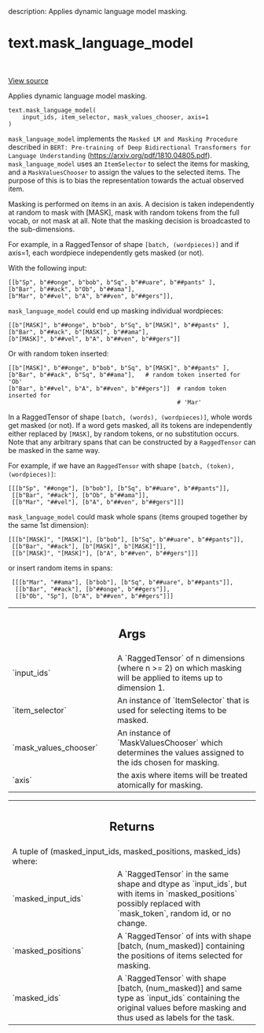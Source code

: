description: Applies dynamic language model masking.

<div itemscope itemtype="http://developers.google.com/ReferenceObject">
<meta itemprop="name" content="text.mask_language_model" />
<meta itemprop="path" content="Stable" />
</div>

# text.mask_language_model

<!-- Insert buttons and diff -->

<table class="tfo-notebook-buttons tfo-api nocontent" align="left">

</table>

<a target="_blank" class="external" href="https://github.com/tensorflow/text/tree/master/tensorflow_text/python/ops/masking_ops.py">View
source</a>

Applies dynamic language model masking.

<pre class="devsite-click-to-copy prettyprint lang-py tfo-signature-link">
<code>text.mask_language_model(
    input_ids, item_selector, mask_values_chooser, axis=1
)
</code></pre>



<!-- Placeholder for "Used in" -->

`mask_language_model` implements the `Masked LM and Masking Procedure`
described in `BERT: Pre-training of Deep Bidirectional Transformers for
Language Understanding`  (https://arxiv.org/pdf/1810.04805.pdf).
`mask_language_model` uses an `ItemSelector` to select the items for masking,
and a `MaskValuesChooser` to assign the values to the selected items.
The purpose of this is to bias the representation towards the actual
observed item.

Masking is performed on items in an axis. A decision is taken independently at
random to mask with [MASK], mask with random tokens from the full vocab, or
not mask at all. Note that the masking decision is broadcasted to the
sub-dimensions.

For example, in a RaggedTensor of shape `[batch, (wordpieces)]` and if axis=1,
each wordpiece independently gets masked (or not).

With the following input:

```
[[b"Sp", b"##onge", b"bob", b"Sq", b"##uare", b"##pants" ],
[b"Bar", b"##ack", b"Ob", b"##ama"],
[b"Mar", b"##vel", b"A", b"##ven", b"##gers"]],
```

`mask_language_model` could end up masking individual wordpieces:

```
[[b"[MASK]", b"##onge", b"bob", b"Sq", b"[MASK]", b"##pants" ],
[b"Bar", b"##ack", b"[MASK]", b"##ama"],
[b"[MASK]", b"##vel", b"A", b"##ven", b"##gers"]]
```

Or with random token inserted:

```
[[b"[MASK]", b"##onge", b"bob", b"Sq", b"[MASK]", b"##pants" ],
[b"Bar", b"##ack", b"Sq", b"##ama"],   # random token inserted for 'Ob'
[b"Bar", b"##vel", b"A", b"##ven", b"##gers"]]  # random token inserted for
                                                # 'Mar'
```

In a RaggedTensor of shape `[batch, (words), (wordpieces)]`, whole words get
masked (or not). If a word gets masked, all its tokens are independently
either replaced by `[MASK]`, by random tokens, or no substitution occurs.
Note that any arbitrary spans that can be constructed by a `RaggedTensor` can
be masked in the same way.

For example, if we have an `RaggedTensor` with shape
`[batch, (token), (wordpieces)]`:

```
[[[b"Sp", "##onge"], [b"bob"], [b"Sq", b"##uare", b"##pants"]],
 [[b"Bar", "##ack"], [b"Ob", b"##ama"]],
 [[b"Mar", "##vel"], [b"A", b"##ven", b"##gers"]]]
```

`mask_language_model` could mask whole spans (items grouped together
by the same 1st dimension):

```
[[[b"[MASK]", "[MASK]"], [b"bob"], [b"Sq", b"##uare", b"##pants"]],
 [[b"Bar", "##ack"], [b"[MASK]", b"[MASK]"]],
 [[b"[MASK]", "[MASK]"], [b"A", b"##ven", b"##gers"]]]
```

or insert random items in spans:

```
 [[[b"Mar", "##ama"], [b"bob"], [b"Sq", b"##uare", b"##pants"]],
  [[b"Bar", "##ack"], [b"##onge", b"##gers"]],
  [[b"Ob", "Sp"], [b"A", b"##ven", b"##gers"]]]
```

<!-- Tabular view -->
 <table class="responsive fixed orange">
<colgroup><col width="214px"><col></colgroup>
<tr><th colspan="2"><h2 class="add-link">Args</h2></th></tr>

<tr>
<td>
`input_ids`<a id="input_ids"></a>
</td>
<td>
A `RaggedTensor` of n dimensions (where n >= 2) on which
masking will be applied to items up to dimension 1.
</td>
</tr><tr>
<td>
`item_selector`<a id="item_selector"></a>
</td>
<td>
An instance of `ItemSelector` that is used for selecting
items to be masked.
</td>
</tr><tr>
<td>
`mask_values_chooser`<a id="mask_values_chooser"></a>
</td>
<td>
An instance of `MaskValuesChooser` which determines the
values assigned to the ids chosen for masking.
</td>
</tr><tr>
<td>
`axis`<a id="axis"></a>
</td>
<td>
the axis where items will be treated atomically for masking.
</td>
</tr>
</table>

<!-- Tabular view -->

 <table class="responsive fixed orange">
<colgroup><col width="214px"><col></colgroup>
<tr><th colspan="2"><h2 class="add-link">Returns</h2></th></tr>
<tr class="alt">
<td colspan="2">
A tuple of (masked_input_ids, masked_positions, masked_ids) where:
</td>
</tr>
<tr>
<td>
`masked_input_ids`<a id="masked_input_ids"></a>
</td>
<td>
A `RaggedTensor` in the same shape and dtype as
`input_ids`, but with items in `masked_positions` possibly replaced
with `mask_token`, random id, or no change.
</td>
</tr><tr>
<td>
`masked_positions`<a id="masked_positions"></a>
</td>
<td>
A `RaggedTensor` of ints with shape
[batch, (num_masked)] containing the positions of items selected for
masking.
</td>
</tr><tr>
<td>
`masked_ids`<a id="masked_ids"></a>
</td>
<td>
A `RaggedTensor` with shape [batch, (num_masked)] and same
type as `input_ids` containing the original values before masking
and thus used as labels for the task.
</td>
</tr>
</table>
